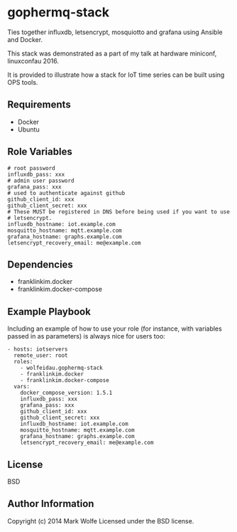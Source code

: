 gophermq-stack
=========

Ties together influxdb, letsencrypt, mosquiotto and grafana using Ansible and Docker.

This stack was demonstrated as a part of my talk at hardware miniconf, linuxconfau 2016.

It is provided to illustrate how a stack for IoT time series can be built using OPS tools.

Requirements
------------

* Docker
* Ubuntu

Role Variables
--------------

```
# root password
influxdb_pass: xxx
# admin user password
grafana_pass: xxx
# used to authenticate against github
github_client_id: xxx
github_client_secret: xxx
# These MUST be registered in DNS before being used if you want to use
# letsencrypt.
influxdb_hostname: iot.example.com
mosquitto_hostname: mqtt.example.com
grafana_hostname: graphs.example.com
letsencrypt_recovery_email: me@example.com
```

Dependencies
------------

* franklinkim.docker
* franklinkim.docker-compose

Example Playbook
----------------

Including an example of how to use your role (for instance, with variables passed in as parameters) is always nice for users too:

```
- hosts: iotservers
  remote_user: root
  roles:
    - wolfeidau.gophermq-stack
    - franklinkim.docker
    - franklinkim.docker-compose
  vars:
    docker_compose_version: 1.5.1
    influxdb_pass: xxx
    grafana_pass: xxx
    github_client_id: xxx
    github_client_secret: xxx
    influxdb_hostname: iot.example.com
    mosquitto_hostname: mqtt.example.com
    grafana_hostname: graphs.example.com
    letsencrypt_recovery_email: me@example.com
```

License
-------

BSD

Author Information
------------------

Copyright (c) 2014 Mark Wolfe Licensed under the BSD license.
